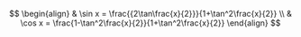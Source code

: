 $$
\begin{align}
 & \sin x = \frac{{2\tan\frac{x}{2}}}{1+\tan^2\frac{x}{2}} \\
 & \cos x = \frac{1-\tan^2\frac{x}{2}}{1+\tan^2\frac{x}{2}}
\end{align}
$$